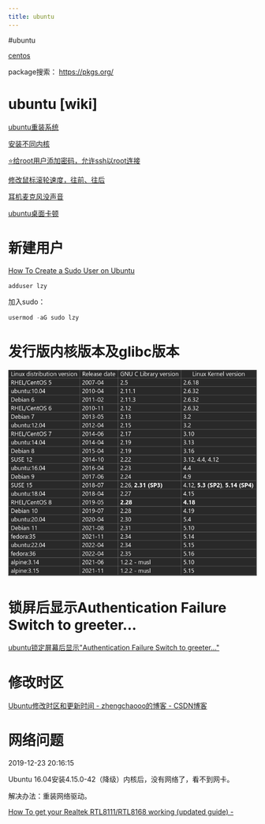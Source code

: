 ```yaml
---
title: ubuntu
---
```


#ubuntu

[centos](centos.md)

package搜索： https://pkgs.org/

# ubuntu [wiki]

[ubuntu重装系统](../../../personal/ubuntu重装系统.md)

[安装不同内核](ubuntu/安装不同内核.md)

[⭐给root用户添加密码，允许ssh以root连接](ubuntu/给root用户添加密码，允许ssh以root连接.md)

[修改鼠标滚轮速度，往前、往后](ubuntu/修改鼠标滚轮速度，往前、往后%20d1403a1b24584cc1a1758c9c80378a39.md)

[耳机麦克风没声音](ubuntu/耳机麦克风没声音%2093ef3bf01a4b4a30b56dcd221f2a3618.md)

[ubuntu桌面卡顿](ubuntu/ubuntu桌面卡顿.md)

# 新建用户

[How To Create a Sudo User on Ubuntu](https://linuxize.com/post/how-to-create-a-sudo-user-on-ubuntu/)

```python
adduser lzy
```

加入sudo：

```c
usermod -aG sudo lzy
```

# 发行版内核版本及glibc版本

![](assets/Pasted%20image%2020220210143050.png)

# 锁屏后显示Authentication Failure Switch to greeter...

[ubuntu锁定屏幕后显示"Authentication Failure Switch to greeter..."](https://www.jianshu.com/p/f54c1d84e70d)

# 修改时区

[Ubuntu修改时区和更新时间 - zhengchaooo的博客 - CSDN博客](https://blog.csdn.net/zhengchaooo/article/details/79500032)

# 网络问题

2019-12-23 20:16:15

Ubuntu 16.04安装4.15.0-42（降级）内核后，没有网络了，看不到网卡。

解决办法：重装网络驱动。

[How To get your Realtek RTL8111/RTL8168 working (updated guide) -](https://unixblogger.com/how-to-get-your-realtek-rtl8111rtl8168-working-updated-guide/)
